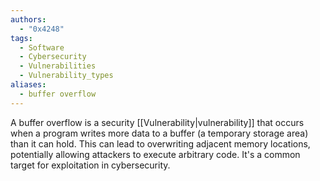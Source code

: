 ```yaml
---
authors:
  - "0x4248"
tags:
  - Software
  - Cybersecurity
  - Vulnerabilities
  - Vulnerability_types
aliases:
  - buffer overflow
---
```

A buffer overflow is a security [[Vulnerability|vulnerability]] that occurs when a program writes more data to a buffer (a temporary storage area) than it can hold. This can lead to overwriting adjacent memory locations, potentially allowing attackers to execute arbitrary code. It's a common target for exploitation in cybersecurity.